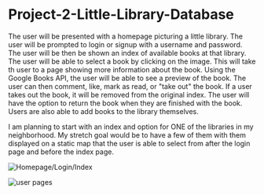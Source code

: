 # Project-2-Little-Library-Database


The user will be presented with a homepage picturing a little library. The user will be prompted to login or signup with a username and password. The user will be then be shown an index of available books at that library. The user will be able to select a book by clicking on the image. This will take th user to a page showing more information about the book. Using the Google Books API, the user will be able to see a preview of the book. The user can then comment, like, mark as read, or "take out" the book. If a user takes out the book, it will be removed from the original index. The user will have the option to return the book when they are finished with the book. Users are also able to add books to the library themselves. 



I am planning to start with an index and option for ONE of the libraries in my neighborhood. My stretch goal would be to have a few of them with them displayed on a static map that the user is able to select from after the login page and before the index page. 


![Homepage/Login/Index](https://i.imgur.com/ktrxuES.jpg)

![user pages](https://i.imgur.com/zguFz2y.jpg)
